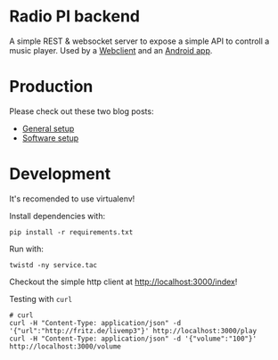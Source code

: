Radio PI backend
==================


A simple REST & websocket server to expose a simple API
to controll a music player. Used by a [Webclient]( https://github.com/radio-pi/python-websocket-backend/blob/master/index.html) 
and an [Android app]( https://github.com/radio-pi/RadioPi ).

# Production

Please check out these two blog posts:

  * [General setup]( https://radio-pi.github.io/2016-01-12-setup-a-radio-pi/  )
  * [Software setup]( https://radio-pi.github.io/2016-01-13-setup-a-radio-pi-software/ )


# Development

It's recomended to use virtualenv!

Install dependencies with:

``` 
pip install -r requirements.txt
``` 
Run with:

```
twistd -ny service.tac
```

Checkout the simple http client at [http://localhost:3000/index](http://localhost:3000/index)!

Testing with `curl`

```
# curl
curl -H "Content-Type: application/json" -d '{"url":"http://fritz.de/livemp3"}' http://localhost:3000/play
curl -H "Content-Type: application/json" -d '{"volume":"100"}' http://localhost:3000/volume
```
